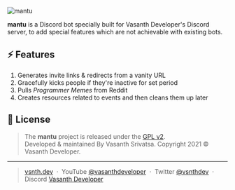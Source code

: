 <img src="https://raw.githubusercontent.com/vasanthdeveloper/mantu/designs/banner.png" alt="mantu"></br>

**mantu** is a Discord bot specially built for Vasanth Developer's Discord server, to add special features which are not achievable with existing bots.

## ⚡️ Features
1. Generates invite links & redirects from a vanity URL
2. Gracefully kicks people if they're inactive for set period
3. Pulls _Programmer Memes_ from Reddit
3. Creates resources related to events and then cleans them up later

## 📜 License
> The **mantu** project is released under the [GPL v2](LICENSE.md). <br> Developed &amp; maintained By Vasanth Srivatsa. Copyright 2021 © Vasanth Developer.
<hr>

> <a href="https://vsnth.dev" target="_blank" rel="noopener">vsnth.dev</a> &nbsp;&middot;&nbsp;
> YouTube <a href="https://vas.cx/videos" target="_blank" rel="noopener">@vasanthdeveloper</a> &nbsp;&middot;&nbsp;
> Twitter <a href="https://vas.cx/twitter" target="_blank" rel="noopener">@vsnthdev</a> &nbsp;&middot;&nbsp;
> Discord <a href="https://vas.cx/discord" target="_blank" rel="noopener">Vasanth Developer</a>